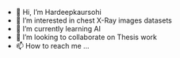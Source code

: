 - 👋 Hi, I’m Hardeepkaursohi
- 👀 I’m interested in chest X-Ray images datasets
- 🌱 I’m currently learning AI
- 💞️ I’m looking to collaborate on Thesis work
- 📫 How to reach me ...

<!---
Hardeepkaursohi/Hardeepkaursohi is a ✨ special ✨ repository because its `README.md` (this file) appears on your GitHub profile.
You can click the Preview link to take a look at your changes.
--->
